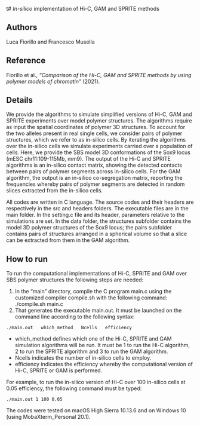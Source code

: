 t# *In-silico* implementation of Hi-C, GAM and SPRITE methods
## Authors
Luca Fiorillo and Francesco Musella
## Reference
Fiorillo et al., *“Comparison of the Hi-C, GAM and SPRITE methods by using polymer models of chromatin”* (2021).
## Details
We provide the algorithms to simulate simplified versions of Hi-C, GAM and SPRITE experiments over model polymer structures. The algorithms require as input the spatial coordinates of polymer 3D structures. To account for the two alleles present in real single cells, we consider pairs of polymer structures, which we refer to as in-silico cells. By iterating the algorithms over the in-silico cells we simulate experiments carried over a population of cells. Here, we provide the SBS model 3D conformations of the Sox9 locus (mESC chr11:109-115Mb, mm9). The output of the Hi-C and SPRITE algorithms is an in-silico contact matrix, showing the detected contacts between pairs of polymer segments across in-silico cells. For the GAM algorithm, the output is an in-silico co-segregation matrix, reporting the frequencies whereby pairs of polymer segments are detected in random slices extracted from the in-silico cells. 

All codes are written in C language. The source codes and their headers are respectively in the src and headers folders. The executable files are in the main folder. In the setting.c file and its header, parameters relative to the simulations are set. In the data folder, the structures subfolder contains the model 3D polymer structures of the Sox9 locus; the pairs subfolder contains pairs of structures arranged in a spherical volume so that a slice can be extracted from them in the GAM algorithm. 
## How to run
To run the computational implementations of Hi-C, SPRITE and GAM over SBS polymer structures the following steps are needed:
1. In the “main” directory, compile the C program main.c using the customized compiler compile.sh with the following command:
./compile.sh main.c
2. That generates the executable main.out. It must be launched on the command line according to the following syntax:
```
./main.out   which_method   Ncells   efficiency
```
  -	which_method defines which one of the Hi-C, SPRITE and GAM simulation algorithms will be run. It must be 1 to run the Hi-C algorithm, 2 to run the SPRITE algorithm and 3 to run the GAM algorithm. 
  -	Ncells indicates the number of in-silico cells to employ.
  -	efficiency indicates the efficiency whereby the computational version of Hi-C, SPRITE or GAM is performed.

For example, to run the in-silico version of Hi-C over 100 in-silico cells at 0.05 efficiency, the following command must be typed:
```
./main.out 1 100 0.05
```
The codes were tested on macOS High Sierra 10.13.6 and on Windows 10 (using MobaXterm_Personal 20.1). 
